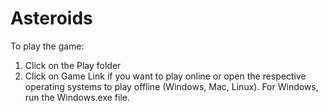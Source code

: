 # Asteroids

To play the game:
1. Click on the Play folder
2. Click on Game Link if you want to play online or open the respective operating systems to play offline (Windows, Mac, Linux). For Windows, run the Windows.exe  file.